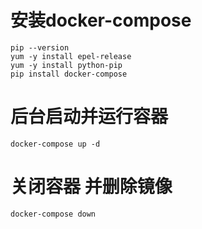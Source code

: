 # 安装docker-compose
```
pip --version
yum -y install epel-release
yum -y install python-pip
pip install docker-compose
```

# 后台启动并运行容器
`docker-compose up -d`

# 关闭容器 并删除镜像
`docker-compose down`
